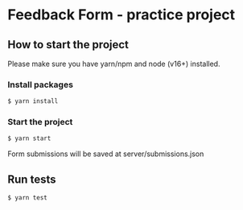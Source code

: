 # Feedback Form - practice project

## How to start the project

Please make sure you have yarn/npm and node (v16+) installed.

### Install packages

```sh
$ yarn install
```

### Start the project

```sh
$ yarn start
```

Form submissions will be saved at server/submissions.json

## Run tests

```sh
$ yarn test
```
